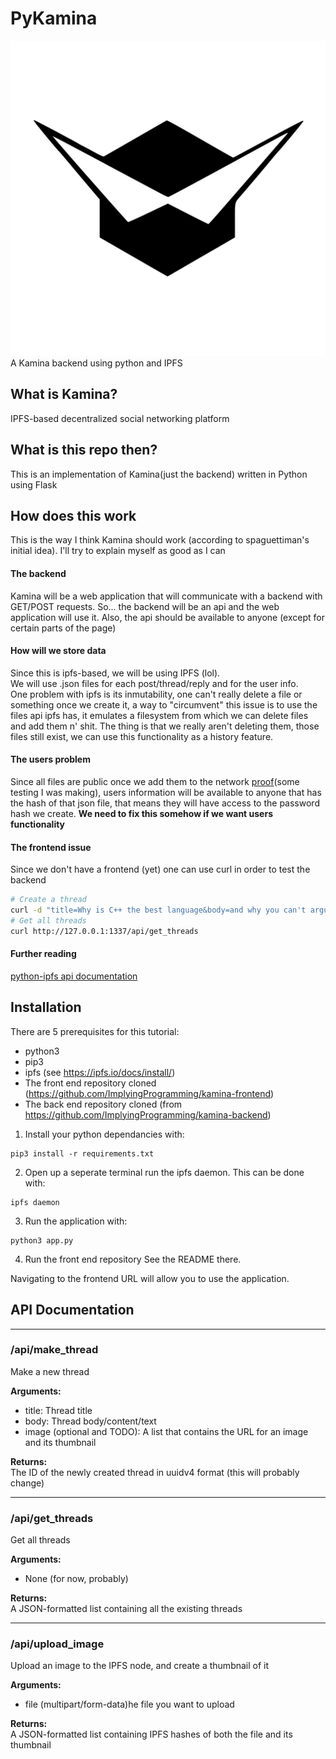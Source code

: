 # PyKamina
![Kamina_Logo](./kamina_logo.svg)  
A Kamina backend using python and IPFS
<br>
## What is Kamina?
IPFS-based decentralized social networking platform

## What is this repo then?
This is an implementation of Kamina(just the backend) written in Python using Flask

## How does this work
This is the way I think Kamina should work (according to spaguettiman's initial idea). I'll try to explain myself as good as I can

#### The backend
Kamina will be a web application that will communicate with a backend with GET/POST requests. So... the backend will be an api and the web application will use it.
Also, the api should be available to anyone (except for certain parts of the page)

#### How will we store data
Since this is ipfs-based, we will be using IPFS (lol).  
We will use .json files for each post/thread/reply and for the user info.  
One problem with ipfs is its inmutability, one can't really delete a file or something once we create it, a way to "circumvent" this issue is to use the files api ipfs has, it emulates a filesystem from which we can delete files and add them n' shit. The thing is that we really aren't deleting them, those files still exist, we can use this functionality as a history feature.  

#### The users problem
Since all files are public once we add them to the network [proof](https://ipfs.io/ipfs/QmTKwydPody1deWXxQo7TZEpuZhFFzDkWpcYyeFyB9WdAb)(some testing I was making), users information will be available to anyone that has the hash of that json file, that means they will have access to the password hash we create. **We need to fix this somehow if we want users functionality**

#### The frontend issue
Since we don't have a frontend (yet) one can use curl in order to test the backend
```sh
# Create a thread
curl -d "title=Why is C++ the best language&body=and why you can't argue with me" http://127.0.0.1:1337/api/make_thread
# Get all threads
curl http://127.0.0.1:1337/api/get_threads
```

#### Further reading
[python-ipfs api documentation](https://ipfs.io/ipns/QmZ86ow1byeyhNRJEatWxGPJKcnQKG7s51MtbHdxxUddTH/Software/Python/ipfsapi/)

## Installation

There are 5 prerequisites for this tutorial:
* python3 
* pip3
* ipfs (see https://ipfs.io/docs/install/)  
* The front end repository cloned (https://github.com/ImplyingProgramming/kamina-frontend)
* The back end repository cloned (from https://github.com/ImplyingProgramming/kamina-backend)

1. Install your python dependancies with:
```
pip3 install -r requirements.txt
```
2. Open up a seperate terminal run the ipfs daemon. This can be done with:
```
ipfs daemon
```
3. Run the application with:
```
python3 app.py
```
4. Run the front end repository See the README there.

Navigating to the frontend URL will allow you to use the application.

## API Documentation
----
### /api/make_thread 
Make a new thread  

__Arguments:__
* title: Thread title
* body: Thread body/content/text
* image (optional and TODO): A list that contains the URL for an image and its thumbnail

__Returns:__  
The ID of the newly created thread in uuidv4 format (this will probably change)

----
### /api/get_threads
Get all threads

__Arguments:__
* None (for now, probably)

__Returns:__  
A JSON-formatted list containing all the existing threads

----
### /api/upload_image
Upload an image to the IPFS node, and create a thumbnail of it

__Arguments:__  
* file (multipart/form-data)he file you want to upload

__Returns:__  
A JSON-formatted list containing IPFS hashes of both the file and its thumbnail
